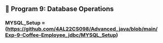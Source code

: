 ## 📌 Program 9: Database Operations
### MYSQL_Setup = (https://github.com/4AL22CS098/Advanced_java/blob/main/Exp-9-Coffee-Employee_jdbc/MYSQL_Setup)
